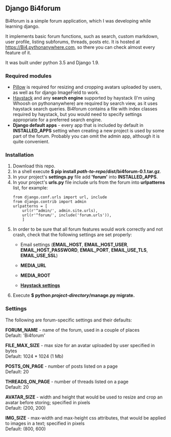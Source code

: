 ## Django Bi4forum
Bi4forum is a simple forum application, which I was developing while learning django.

It implements basic forum functions, such as search, custom markdown, user profile, listing subforums, threads, posts etc.
It is hosted at https://Bi4.pythonanywhere.com, so there you can check almost every feature of it.

It was built under python 3.5 and Django 1.9.

### Required modules
* [Pillow](https://pillow.readthedocs.io/) is required for resizing and cropping avatars uploaded by users,
as well as for django ImageField to work.
* [Haystack](http://haystacksearch.org/) and any **search engine** supported by haystack (I'm using Whoosh on pythonanywhere)
are required by search view, as it uses haystack search queries. Bi4forum contains a file with index classes required by haystack,
but you would need to specify settings appropriate for a preferred search engine.
* **Django default apps** - every app that is included by default in **INSTALLED_APPS** setting when creating a new project
is used by some part of the forum. Probably you can omit the admin app, although it is quite convenient.

### Installation
1. Download this repo.
2. In a shell execute **$ pip install *path-to-repo*/dist/bi4forum-0.1.tar.gz**.
3. In your project's **settings.py** file add **'forum'** into **INSTALLED_APPS**.
4. In your project's **urls.py** file include urls from the forum into **urlpatterns** list, for example:  
    ```
    from django.conf.urls import url, include
    from django.contrib import admin
    urlpatterns = [
        url(r'^admin/', admin.site.urls),
        url(r'^forum/', include('forum.urls')),
        ]
    ```
5. In order to be sure that all forum features would work correctly and not crash, check that the following settings
 are set properly:
   * Email settings (**EMAIL_HOST**, **EMAIL_HOST_USER**, **EMAIL_HOST_PASSWORD**, **EMAIL_PORT**, **EMAIL_USE_TLS**, **EMAIL_USE_SSL**)

   * **MEDIA_URL**
   * **MEDIA_ROOT**
   * **[Haystack settings](http://django-haystack.readthedocs.io/en/v2.5.0/settings.html)**
6. Execute **$ python *project-directory*/manage.py migrate.**

### Settings
The following are forum-specific settings and their defaults:  

**FORUM_NAME** - name of the forum, used in a couple of places  
    Default: 'Bi4forum'

**FILE_MAX_SIZE** - max size for an avatar uploaded by user specified in bytes  
    Default: 1024 * 1024 (1 Mb)

**POSTS_ON_PAGE** - number of posts listed on a page  
    Default: 20

**THREADS_ON_PAGE** - number of threads listed on a page  
    Default: 20

**AVATAR_SIZE** - width and height that would be used to resize and crop an avatar before storing; specified in pixels  
    Default: (200, 200)

**IMG_SIZE** - max-width and max-height css attributes, that would be applied to images in a text; specified in pixels  
    Default: (800, 600)






